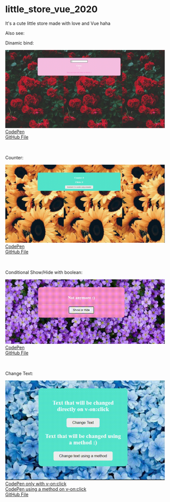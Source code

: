 # little_store_vue_2020
It's a cute little store made with love and Vue haha


Also see:

<div>
    <p>Dinamic bind:</p>
    <img src="src/dinamic_bind.gif"/>
    <a href="https://codepen.io/wolfhaltz/pen/jOqZZKG">CodePen</a>
    <br>
    <a href="some_studies/dinamic_bind.html">GitHub File</a>
</div>
<br><br>
<div>
    <p>Counter:</p>
    <img src="src/counter.gif"/>
    <a href="https://codepen.io/wolfhaltz/pen/qBZxoXb">CodePen</a>
    <br>
    <a href="some_studies/counter.html">GitHub File</a>
</div>
<br><br>
<div>
    <p>Conditional Show/Hide with boolean:</p>
    <img src="src/conditional_show_hide.gif"/>
    <a href="https://codepen.io/wolfhaltz/pen/dyMdmqv">CodePen</a>
    <br>
    <a href="some_studies/conditional_show_hide.html">GitHub File</a>
</div>
<br><br>
<div>
    <p>Change Text:</p>
    <img src="src/change_text.gif"/>
    <br>
    <a href="https://codepen.io/wolfhaltz/pen/oNxEpMy">CodePen only with v-on:click</a>
    <br>
    <a href="https://codepen.io/wolfhaltz/pen/ZEWrrOa">CodePen using a method on v-on:click</a>
    <br>
    <a href="some_studies/change_text.html">GitHub File</a>
</div>